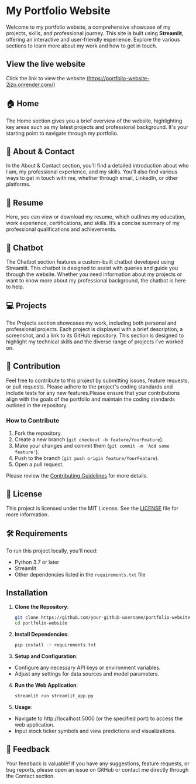 


# My Portfolio Website

Welcome to my portfolio website, a comprehensive showcase of my projects, skills, and professional journey. This site is built using **Streamlit**, offering an interactive and user-friendly experience. Explore the various sections to learn more about my work and how to get in touch.

## View the live website 
Click the link to view the website 
[(https://portfolio-website-2jzo.onrender.com/)](https://portfolio-website-2jzo.onrender.com/)

## 🏠 Home

The Home section gives you a brief overview of the website, highlighting key areas such as my latest projects and professional background. It's your starting point to navigate through my portfolio.

## 👤 About & Contact

In the About & Contact section, you'll find a detailed introduction about who I am, my professional experience, and my skills. You'll also find various ways to get in touch with me, whether through email, LinkedIn, or other platforms.

## 📄 Resume

Here, you can view or download my resume, which outlines my education, work experience, certifications, and skills. It’s a concise summary of my professional qualifications and achievements.

## 🤖 Chatbot

The Chatbot section features a custom-built chatbot developed using Streamlit. This chatbot is designed to assist with queries and guide you through the website. Whether you need information about my projects or want to know more about my professional background, the chatbot is here to help.

## 💻 Projects

The Projects section showcases my work, including both personal and professional projects. Each project is displayed with a brief description, a screenshot, and a link to its GitHub repository. This section is designed to highlight my technical skills and the diverse range of projects I've worked on.


## 🤝 Contribution
Feel free to contribute to this project by submitting issues, feature requests, or pull requests. Please adhere to the project's coding standards and include tests for any new features.Please ensure that your contributions align with the goals of the portfolio and maintain the coding standards outlined in the repository.

### How to Contribute

1. Fork the repository.
2. Create a new branch (`git checkout -b feature/YourFeature`).
3. Make your changes and commit them (`git commit -m 'Add some feature'`).
4. Push to the branch (`git push origin feature/YourFeature`).
5. Open a pull request.

Please review the [Contributing Guidelines](CONTRIBUTING.md) for more details.

## 📜 License

This project is licensed under the MIT License. See the [LICENSE](LICENSE) file for more information.

## 🛠️ Requirements

To run this project locally, you'll need:

- Python 3.7 or later
- Streamlit
- Other dependencies listed in the `requirements.txt` file

## Installation

1. **Clone the Repository**:
   ```bash
   git clone https://github.com/your-github-username/portfolio-website.git
   cd portfolio-website

2. **Install Dependencies**:
    ```bash
   pip install -r requirements.txt

4. **Setup and Configuration**:

- Configure any necessary API keys or environment variables.
- Adjust any settings for data sources and model parameters.

 4. **Run the Web Application**:
    ```bash
    streamlit run streamlit_app.py

 5. **Usage**:
- Navigate to  http://localhost:5000 (or the specified port) to access the web application.
- Input stock ticker symbols and view predictions and visualizations.


## 💬 Feedback

Your feedback is valuable! If you have any suggestions, feature requests, or bug reports, please open an issue on GitHub or contact me directly through the Contact section.

